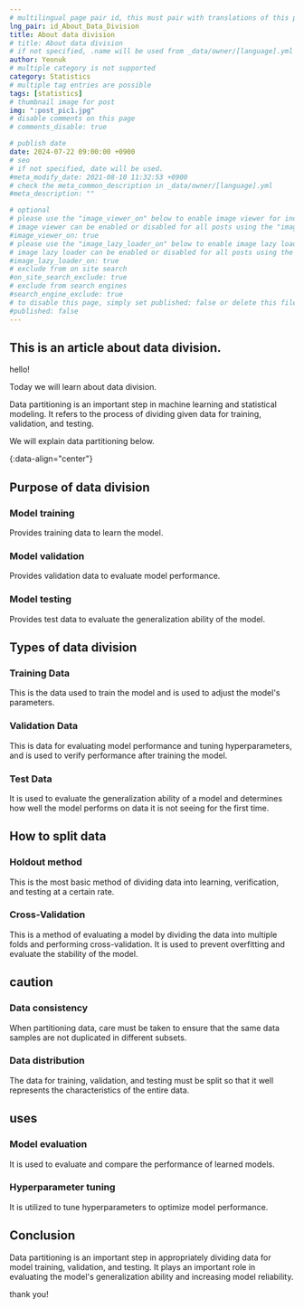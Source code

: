 ```yaml
---
# multilingual page pair id, this must pair with translations of this page. (This name must be unique)
lng_pair: id_About_Data_Division
title: About data division
# title: About data division
# if not specified, .name will be used from _data/owner/[language].yml
author: Yeonuk
# multiple category is not supported
category: Statistics
# multiple tag entries are possible
tags: [statistics]
# thumbnail image for post
img: ":post_pic1.jpg"
# disable comments on this page
# comments_disable: true

# publish date
date: 2024-07-22 09:00:00 +0900
# seo
# if not specified, date will be used.
#meta_modify_date: 2021-08-10 11:32:53 +0900
# check the meta_common_description in _data/owner/[language].yml
#meta_description: ""

# optional
# please use the "image_viewer_on" below to enable image viewer for individual pages or posts (_posts/ or [language]/_posts folders).
# image viewer can be enabled or disabled for all posts using the "image_viewer_posts: true" setting in _data/conf/main.yml.
#image_viewer_on: true
# please use the "image_lazy_loader_on" below to enable image lazy loader for individual pages or posts (_posts/ or [language]/_posts folders).
# image lazy loader can be enabled or disabled for all posts using the "image_lazy_loader_posts: true" setting in _data/conf/main.yml.
#image_lazy_loader_on: true
# exclude from on site search
#on_site_search_exclude: true
# exclude from search engines
#search_engine_exclude: true
# to disable this page, simply set published: false or delete this file
#published: false
---
```


<!-- outline-start -->

## This is an article about data division.

hello!

Today we will learn about data division.

Data partitioning is an important step in machine learning and statistical modeling. It refers to the process of dividing given data for training, validation, and testing.

We will explain data partitioning below.

{:data-align="center"}

<!-- outline-end -->

## Purpose of data division

### Model training

Provides training data to learn the model.

### Model validation

Provides validation data to evaluate model performance.

### Model testing

Provides test data to evaluate the generalization ability of the model.

## Types of data division

### Training Data

This is the data used to train the model and is used to adjust the model's parameters.

### Validation Data

This is data for evaluating model performance and tuning hyperparameters, and is used to verify performance after training the model.

### Test Data

It is used to evaluate the generalization ability of a model and determines how well the model performs on data it is not seeing for the first time.

## How to split data

### Holdout method

This is the most basic method of dividing data into learning, verification, and testing at a certain rate.

### Cross-Validation

This is a method of evaluating a model by dividing the data into multiple folds and performing cross-validation. It is used to prevent overfitting and evaluate the stability of the model.

## caution

### Data consistency

When partitioning data, care must be taken to ensure that the same data samples are not duplicated in different subsets.

### Data distribution

The data for training, validation, and testing must be split so that it well represents the characteristics of the entire data.

## uses

### Model evaluation

It is used to evaluate and compare the performance of learned models.

### Hyperparameter tuning

It is utilized to tune hyperparameters to optimize model performance.

## Conclusion

Data partitioning is an important step in appropriately dividing data for model training, validation, and testing. It plays an important role in evaluating the model's generalization ability and increasing model reliability.

thank you!
